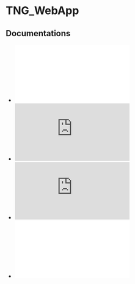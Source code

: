 # TNG_WebApp

## Documentations

- ![GUI](src/utils/README.md)
- ![Architecture](https://github.com/GimlisCode/tng_sv/blob/main/doc/architecture.md)
- ![Preprocessing](https://github.com/GimlisCode/tng_sv/blob/main/doc/data-preparation-pipeline.md)
- ![Data Management](doc/data-management.md)
